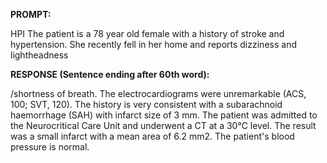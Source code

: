 **PROMPT:**

HPI The patient is a 78 year old female with a history of stroke and hypertension. She recently fell in her home and reports dizziness and lightheadness

**RESPONSE (Sentence ending after 60th word):**

/shortness of breath. The electrocardiograms were unremarkable (ACS, 100; SVT, 120). The history is very consistent with a subarachnoid haemorrhage (SAH) with infarct size of 3 mm. The patient was admitted to the Neurocritical Care Unit and underwent a CT at a 30°C level. The result was a small infarct with a mean area of 6.2 mm2. The patient's blood pressure is normal. 